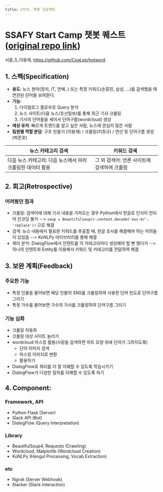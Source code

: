 ```yaml
---
title: 2주차. 챗봇 프로젝트
---
```


# SSAFY Start Camp 챗봇 퀘스트 ([original repo link](https://github.com/CoaLee/hotword))
서울_5_이용재, https://github.com/CoaLee/hotword
## 1. 스펙(Specification)
- **용도**: 뉴스 분야(정치, IT, 연예..) 또는 특정 키워드(손흥민, 삼성, ...)를 검색했을 때 연관된 단어들 보여준다.
- **기능**:
  1. 다이얼로그 플로우로 Query 분석
  2. 뉴스 사이트(다음 뉴스/조선일보)를 통해 최근 기사 크롤링 
  3. 기사의 단어들을 세어서 단어구름(wordcloud) 생성
- **예상 유저**: 빠르게 트렌드를 알고 싶은 사람, 뉴스에 관심이 많은 사람
- **팀원별 역할 분담**: 구조 만들기 (이용재) / 크롤링(지창규) / 연산 및 단어구름 생성(박준호)

|**뉴스 카테고리 검색**|**키워드 검색**|
|---|---|
|다음 뉴스 카테고리: 다음 뉴스에서 미리 크롤링한 데이터 활용|그 외 검색어: 언론 사이트에 검색하여 크롤링|

## 2. 회고(Retrospective)
### 어려웠던 점과 
- 크롤링: 검색어에 대해 기사 내용을 가져오는 경우 Python에서 한글로 인식이 안되어 인코딩 불가 --> `soup = Beautifulsoup(r.content.decode('euc-kr', 'replace'))` 으로 해결
- 검색: 뉴스 내용에서 필요한 키워드를 추출할 때, 한글 조사를 해결해야 하는 어려움이 있었음 --> KoNLPy 라이브러리를 통해 해결
- 쿼리 분석: DialogFlow에서 인텐트를 각 카테고리마다 생성해야 할 뻔 했다가 --> 하나의 인텐트와 Entity를 이용해서 키워드 및 카테고리를 전달하여 해결

## 3. 보완 계획(Feedback)
### 주요한 기능
- 특정 인물을 물어보면 해당 인물의 SNS를 크롤링하여 사용한 단어 빈도로 단어구름 그리기
- 특정 가수를 물어보면 가수의 가사를 크롤링하여 단어구름 그리기 

### 기능 심화
- 크롤링 자동화
- 크롤링 대상 사이트 늘리기
- wordcloud 마스킹 활용(사랑을 검색하면 하트 모양 위에 단어가 그려지도록)
  - 단어 이미지 검색
  - 마스킹 이미지로 변환
  - 활용하기
- DialogFlow로 쿼리를 더 잘 이해할 수 있도록 학습시키기
- DialogFlow가 다양한 질의를 이해할 수 있도록 하기


## 4. Component: 
### Framework, API
- Python Flask (Server)
- Slack API (Bot)
- DialogFlow (Query Interpretation)

### Library
- BeautifulSoup4, Requests (Crawling)
- Wordcloud, Matplotlib (Wordcloud Creation)
- KoNLPy (Hangul Processing, Vocab Extraction)

### etc
- Ngrok (Server Webhook)
- Slacker (Slack Interaction)

